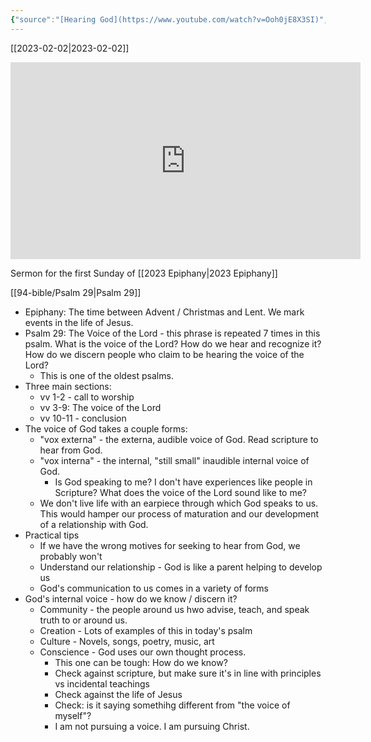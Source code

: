 ```yaml
---
{"source":"[Hearing God](https://www.youtube.com/watch?v=Ooh0jE8X3SI)","clipped":"2023-02-02","dg-publish":true,"grade":1,"permalink":"/96-articles/2023-01-08-hearing-god/","dgPassFrontmatter":true}
---
```



[[2023-02-02\|2023-02-02]]

<iframe width="560" height="315" src="https://www.youtube.com/embed/Ooh0jE8X3SI" title="YouTube video player" frameborder="0" allow="accelerometer; autoplay; clipboard-write; encrypted-media; gyroscope; picture-in-picture" allowfullscreen></iframe>

Sermon for the first Sunday of [[2023 Epiphany\|2023 Epiphany]]

[[94-bible/Psalm 29\|Psalm 29]]

* Epiphany: The time between Advent / Christmas and Lent. We mark events in the life of Jesus.
* Psalm 29: The Voice of the Lord - this phrase is repeated 7 times in this psalm. What is the voice of the Lord? How do we hear and recognize it? How do we discern people who claim to be hearing the voice of the Lord?
    * This is one of the oldest psalms.
* Three main sections:
    * vv 1-2 - call to worship
    * vv 3-9: The voice of the Lord
    * vv 10-11 - conclusion
* The voice of God takes a couple forms:
    * "vox externa" - the externa, audible voice of God. Read scripture to hear from God.
    * "vox interna" - the internal, "still small" inaudible internal voice of God.
        * Is God speaking to me? I don't have experiences like people in Scripture? What does the voice of the Lord sound like to me?
    * We don't live life with an earpiece through which God speaks to us. This would hamper our process of maturation and our development of a relationship with God.
* Practical tips
    * If we have the wrong motives for seeking to hear from God, we probably won't
    * Understand our relationship - God is like a parent helping to develop us
    * God's communication to us comes in a variety of forms
* God's internal voice - how do we know / discern it?
    * Community - the people around us hwo advise, teach, and speak truth to or around us.
    * Creation - Lots of examples of this in today's psalm
    * Culture - Novels, songs, poetry, music, art
    * Conscience - God uses our own thought process.
        * This one can be tough: How do we know?
        * Check against scripture, but make sure it's in line with principles vs incidental teachings
        * Check against the life of Jesus
        * Check: is it saying somethihg different from "the voice of myself"?
        * I am not pursuing a voice. I am pursuing Christ.